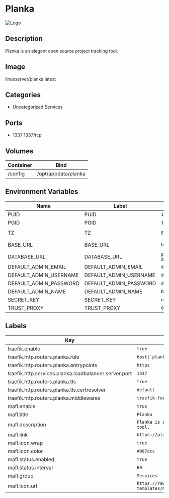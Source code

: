 # Planka

![Logo](images/Planka.png)

## Description
Planka is an elegant open source project tracking tool.

## Image
linuxserver/planka:latest

## Categories
- Uncategorized Services

## Ports
- 1337:1337/tcp

## Volumes
| Container | Bind |
|-----------|------|
| /config | /opt/appdata/planka |

## Environment Variables
| Name | Label | Default | Description |
|------|-------|---------|-------------|
| PUID | PUID | ```1024``` | ```for UserID``` |
| PGID | PGID | ```100``` | ```for GroupID``` |
| TZ | TZ | ```Europe/Amsterdam``` | ```specify a timezone to use, see this [list](https://en.wikipedia.org/wiki/List_of_tz_database_time_zones#List).``` |
| BASE_URL | BASE_URL | ```https://planka.example.com``` | ```The URL you will use to access planka including protocol, and port if not 80/443.``` |
| DATABASE_URL | DATABASE_URL | ```postgresql://user:password@planka-db:5432/planka``` | ```Postgres database URL. Special characters must be [url encoded](https://en.wikipedia.org/wiki/Percent-encoding).``` |
| DEFAULT_ADMIN_EMAIL | DEFAULT_ADMIN_EMAIL | ```demo@demo.demo``` | ```Email address for default user.``` |
| DEFAULT_ADMIN_USERNAME | DEFAULT_ADMIN_USERNAME | ```demo``` | ```Username for default user.``` |
| DEFAULT_ADMIN_PASSWORD | DEFAULT_ADMIN_PASSWORD | ```demo``` | ```Password for default user.``` |
| DEFAULT_ADMIN_NAME | DEFAULT_ADMIN_NAME | ```Demo User``` | ```Display name for default user.``` |
| SECRET_KEY | SECRET_KEY | ```notasecretkey``` | ```Session encryption key, recommended 32-64 character alphanumeric.``` |
| TRUST_PROXY | TRUST_PROXY | ```0``` | ```Set to `1` to trust upstream proxies if reverse proxying.``` |

## Labels
| Key | Value |
|-----|-------|
| traefik.enable | ```true``` |
| traefik.http.routers.planka.rule | ```Host(`planka.{$TRAEFIK_INGRESS_DOMAIN}`)``` |
| traefik.http.routers.planka.entrypoints | ```https``` |
| traefik.http.services.planka.loadbalancer.server.port | ```1337``` |
| traefik.http.routers.planka.tls | ```true``` |
| traefik.http.routers.planka.tls.certresolver | ```default``` |
| traefik.http.routers.planka.middlewares | ```traefik-forward-auth``` |
| mafl.enable | ```true``` |
| mafl.title | ```Planka``` |
| mafl.description | ```Planka is an elegant open source project tracking tool.``` |
| mafl.link | ```https://planka.{$TRAEFIK_INGRESS_DOMAIN}``` |
| mafl.icon.wrap | ```true``` |
| mafl.icon.color | ```#007acc``` |
| mafl.status.enabled | ```true``` |
| mafl.status.interval | ```60``` |
| mafl.group | ```Services``` |
| mafl.icon.url | ```https://raw.githubusercontent.com/linuxserver/docker-templates/master/linuxserver.io/img/planka-logo.png``` |

